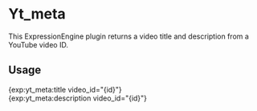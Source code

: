 Yt_meta
=======

This ExpressionEngine plugin returns a video title and description from a YouTube video ID.

Usage
-----

{exp:yt_meta:title video_id="{id}"}  
{exp:yt_meta:description video_id="{id}"}

